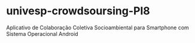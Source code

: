 # univesp-crowdsoursing-PI8
Aplicativo de Colaboração Coletiva Socioambiental para Smartphone com Sistema Operacional Android
